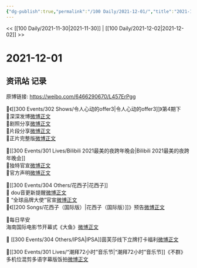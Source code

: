 ```yaml
---
{"dg-publish":true,"permalink":"/100 Daily/2021-12-01/","title":"2021-12-01","created":"2022-12-23T11:01:06.000+08:00","updated":"2023-02-26T00:50:21.000+08:00"}
---
```



<< [[100 Daily/2021-11-30\|2021-11-30]] | [[100 Daily/2021-12-02\|2021-12-02]] >>

# 2021-12-01

## 资讯站 记录

原博链接: https://weibo.com/6466290670/L457ErPgg

🌟《[[300 Events/302 Shows/令人心动的offer3\|令人心动的offer3]]》第4期下  
💫深深发博[微博正文](https://m.weibo.cn/6466290670/4709696697533974)  
💫剧照分享[微博正文](https://m.weibo.cn/6466290670/4709702980601644)  
💫片段分享[微博正文](https://m.weibo.cn/6466290670/4709692364296164)  
💫正片完整版[微博正文](https://m.weibo.cn/6466290670/4709693064220454)

🌟[[300 Events/301 Lives/Bilibili 2021最美的夜跨年晚会\|Bilibili 2021最美的夜跨年晚会]]  
💫独特官宣[微博正文](https://m.weibo.cn/6466290670/4709676225401174)  
💫官方声明[微博正文](https://m.weibo.cn/6466290670/4709677361791751)

🌟[[300 Events/304 Others/花西子\|花西子]]  
💫 dou音更新提醒[微博正文](https://m.weibo.cn/6466290670/4709649477796003)  
💫 “全球品牌大使”官宣[微博正文](https://m.weibo.cn/6466290670/4709528572528315)  
💫《[[200 Songs/花西子（国际版）\|花西子（国际版）]]》预告[微博正文](https://m.weibo.cn/6466290670/4709626434290646)

🌟每日早安  
海南国际电影节开幕式《大鱼》[微博正文](https://m.weibo.cn/6466290670/4709514345710183)

🌟 [[300 Events/304 Others/IPSA\|IPSA]]茵芙莎线下立牌打卡福利[微博正文](https://m.weibo.cn/6466290670/4709626795265016)

🌟[[300 Events/301 Lives/“潮拜72小时”音乐节\|“潮拜72小时”音乐节]]《不群》多机位混剪多语字幕版饭拍[微博正文](https://m.weibo.cn/6466290670/4709605420043442)
